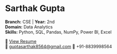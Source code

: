 # Sarthak Gupta

**Branch:** CSE | **Year:** 2nd  
**Domain:** Data Analytics  
**Skills:** Python, SQL, Pandas, NumPy, Power BI, Excel 

📄 [View Resume](../../resumes/data-analytics/Sarthak_Gupta.pdf)  
📧 guptasarthak8564@gmail.com 
📱 +91-8839998564

